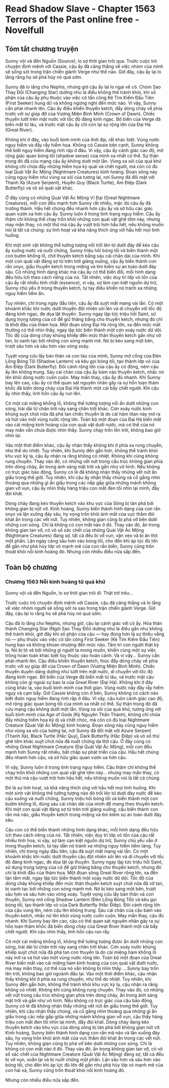 # Read Shadow Slave - Chapter 1563 Terrors of the Past online free - Novelfull

## Tóm tắt chương truyện

Sunny vội vã đến Nguồn (Source), lo sợ thời gian trôi qua. Trước cuộc trò chuyện định mệnh với Cassie, cậu ấy đã căng thẳng về việc nhóm của mình sẽ sống sót trong trận chiến giành Verge như thế nào. Giờ đây, cậu ấy lại lo lắng rằng họ sẽ phá hủy nó quá sớm.

Sunny đã lo lắng cho Nephis, nhưng giờ cậu ấy lại lo ngại về cô. Chòm Sao Thay Đổi (Changing Star) dường như là điều không thể tránh khỏi, khi số phận của cậu ấy phụ thuộc vào việc cô tấn công Kẻ Tìm Kiếm Đầu Tiên (First Seeker) hung dữ và không ngừng nghỉ đến mức nào. Vì vậy, Sunny cần phải nhanh lên. Cậu ấy điều khiển thuyền ketch, đẩy dòng chảy về phía trước với sự giúp đỡ của Vương Miện Bình Minh (Crown of Dawn). Chiếc thuyền lướt trên mặt nước với tốc độ đáng kinh ngạc. Bờ biển của Verge đã biến mất từ lâu, và trước mặt cậu ấy chỉ còn lại sự rộng lớn của Đại Hà (Great River).

Không khí ở đây, vào buổi bình minh của thời đại, rất khác biệt. Vùng nước nguy hiểm và đầy rẫy hiểm họa. Không có Cassie bên cạnh, Sunny không thể biết nguy hiểm đang rình rập ở đâu. Vì vậy, cậu ấy cảnh giác cao độ, mở rộng giác quan bóng tối (shadow sense) của mình xa nhất có thể. Sự thận trọng đó đã cứu mạng cậu ấy không dưới một lần. Vùng xa xôi của quá khứ không chỉ chứa đầy những hiểm họa kỳ quái và chết người, mà còn có đủ loại Quái Vật Ác Mộng (Nightmare Creatures) kinh hoàng. Đoạn sông này cũng nguy hiểm như vùng xa xôi của tương lai, nơi Sunny đã đối mặt với Thanh Xà (Azure Serpent), Huyền Quy (Black Turtle), Ám Điệp (Dark Butterfly) và vô số quái vật khác.

Ở đây cũng có những Quái Vật Ác Mộng Vĩ Đại (Great Nightmare Creatures), mỗi con đều mạnh hơn Sunny rất nhiều, mặc dù cậu ấy đã trưởng thành. Hầu hết chúng đều nhanh hơn cậu ấy và sở hữu các giác quan vươn xa hơn cậu ấy. Sunny luôn ở trong tình trạng nguy hiểm. Cậu ấy thậm chí không thể chạy trốn khỏi những con quái vật ghê tởm này, nhưng may mắn thay, có một thứ mà cậu ấy vượt trội hơn hầu hết, nếu không muốn nói là tất cả chúng: sự linh hoạt và khả năng thích ứng với hầu hết mọi tình huống.

Khi một sinh vật không thể tưởng tượng nổi trồi lên từ dưới đáy để kéo cậu ấy xuống nước và nuốt chửng, Sunny triệu hồi bóng tối và biến thành một con bướm khổng lồ, chở thuyền ketch bằng sáu cái chân dài của mình. Khi một con quái vật đáng sợ từ trên trời giáng xuống, cậu ấy biến thành con rắn onyx, giấu thuyền ketch trong miệng và tìm kiếm sự an toàn dưới đáy sâu. Có những hình dạng khác mà cậu ấy có thể biến đổi, mỗi hình dạng đều hữu ích theo cách riêng của nó. Tất nhiên, việc duy trì lớp vỏ tốn của cậu ấy rất nhiều tinh chất (essence), vì vậy, sợ làm cạn kiệt nguồn dự trữ, Sunny chủ yếu ở trong thuyền ketch, tự tay điều khiển nó tránh xa những nguy hiểm tiềm ẩn.

Tuy nhiên, chỉ trong ngày đầu tiên, cậu ấy đã suýt mất mạng vài lần. Có một khoảnh khắc khi nước dưới thuyền đột nhiên sôi lên và di chuyển với tốc độ đáng kinh ngạc, đe dọa lật thuyền. Sunny ngay lập tức triệu hồi Saint, sử dụng trọng lượng của cô để giữ thăng bằng cho thuyền ketch, nhưng đó chỉ là khởi đầu của thảm họa. Một đoạn sông Đại Hà rộng lớn, xa đến mức mắt thường có thể nhìn thấy, ngay lập tức biến thành một cơn xoáy nước dữ dội. Tốc độ của dòng chảy khủng khiếp đến mức thân thuyền ketch gần như vỡ tan, bị oanh tạc bởi những con sóng mạnh mẽ. Nó bị kéo sang một bên, trượt sâu hơn và sâu hơn vào vòng xoáy.

Tuyệt vọng cứu lấy bản thân và con tàu của mình, Sunny mở cổng của Đèn Lồng Bóng Tối (Shadow Lantern) và kêu gọi bóng tối, tạo thành lớp vỏ của Ám Điệp (Dark Butterfly). Đôi cánh rộng lớn của cậu ấy cử động, ném cậu ấy lên không trung. Sáu cái chân của cậu ấy bám vào thuyền ketch, nhấc nó lên khỏi dòng nước cuồn cuộn. May mắn thay, cậu ấy đủ nhanh. Khi Sunny bay lên cao, cậu ấy có thể quan sát nguyên nhân gây ra sự hỗn loạn thảm khốc đã biến dòng chảy của Đại Hà thành một cái bẫy chết người. Khi cậu ấy nhìn thấy, linh hồn cậu ấy run lên.

Có một cái miệng khổng lồ, không thể tưởng tượng nổi ẩn dưới những con sóng, trải dài từ chân trời này sang chân trời khác. Cơn xoáy nước kinh khủng suýt chút nữa đã phá tan chiếc thuyền là do cái hàm titan này mở ra và hút vào một vùng nước rộng lớn. Toàn bộ một đoạn của Đại Hà biến mất vào cái miệng kinh hoàng của con quái vật dưới nước, mà cơ thể của nó may mắn vẫn chưa được nhìn thấy. Sunny chạy trốn lên trời, không bao giờ nhìn lại.

Vào một thời điểm khác, cậu ấy nhận thấy không khí ở phía xa rung chuyển, như thể do nhiệt. Tuy nhiên, khi Sunny đến gần hơn, không thể tránh khỏi khu vực kỳ lạ, cậu ấy nhận ra rằng không có nhiệt. Không khí cũng không rung chuyển. Thay vào đó, có những vết nứt trong cấu trúc không gian phía trên dòng chảy, ẩn trong ánh sáng mặt trời và gần như vô hình. Nếu không có trực giác báo động, Sunny có lẽ đã không nhận thấy những vết nứt ẩn giấu trong thế giới. Tuy nhiên, khi cậu ấy nhận thấy chúng và cố gắng nhìn thoáng qua những gì ẩn giấu trong các nếp gấp giữa những mảnh không gian vỡ vụn, cậu ấy nhìn thấy hàng triệu con mắt đen tối nhìn lại mình, đầy đói khát.

Dòng chảy đang kéo thuyền ketch vào khu vực của Sông bị tàn phá bởi không gian bị nứt vỡ. Kinh hoàng, Sunny biến thành hình dạng của con rắn onyx và lặn xuống đáy sâu, hy vọng trốn khỏi ánh mắt của vực thẳm đói khát ẩn trong các vết nứt. Tuy nhiên, không gian cũng bị phá vỡ bên dưới những con sóng. Chỉ là không có con mắt nào ở đó. Thay vào đó, ẩn trong không gian tan vỡ, có vô số xác chết của những Quái Vật Ác Mộng (Nightmare Creatures) đáng sợ, tất cả đều bị vỡ vụn, vặn vẹo và bị ăn thịt một phần. Lặn ngày càng sâu hơn vào bóng tối, cho đến khi áp lực đủ lớn để gần như phá hủy lớp vỏ mạnh mẽ của con rắn biển, Sunny cũng trốn thoát khỏi nỗi kinh hoàng đó. Nhưng còn nhiều điều nữa sắp đến.

## Toàn bộ chương

### Chương 1563 Nỗi kinh hoàng từ quá khứ

Sunny vội vã đến Nguồn, lo sợ thời gian trôi đi. Thật trớ trêu...

Trước cuộc trò chuyện định mệnh với Cassie, cậu đã căng thẳng và lo lắng về việc nhóm người sẽ sống sót ra sao trong trận chiến giành Verge. Giờ đây, cậu lại lo rằng họ sẽ phá hủy nó quá sớm.

Cậu đã lo lắng cho Nephis, nhưng giờ, cậu lại cảnh giác với cô ấy. Hóa thân thành Changing Star (Ngôi Sao Thay Đổi) dường như là điều gần như không thể tránh khỏi, giờ đây khi số phận của cậu — hay đúng hơn là sự thiếu vắng nó — phụ thuộc vào việc cô tấn công First Seeker (Kẻ Tìm Kiếm Đầu Tiên) hung bạo và không khoan nhượng đến mức nào. Tâm trí con người thật kỳ lạ. Nó bị tô vẽ bởi những gì người ta mong muốn, khiến cùng một sự việc trông hoàn toàn khác biệt tùy thuộc vào hoàn cảnh. Và vì vậy... Sunny cần phải nhanh lên. Cậu điều khiển thuyền ketch, thúc đẩy dòng chảy về phía trước với sự giúp đỡ của Crown of Dawn (Vương Miện Bình Minh). Chiếc thuyền duyên dáng dường như lướt trên mặt nước, di chuyển với tốc độ đáng kinh ngạc. Bờ biển của Verge đã biến mất từ lâu, và trước mặt cậu không còn gì ngoài sự bao la của Great River (Đại Hà). Không khí ở đây cũng khác lạ, vào buổi bình minh của thời gian. Vùng nước này đầy rẫy hiểm nguy và cạm bẫy. Giờ Cassie không còn ở bên, Sunny không có cách nào biết được nguy hiểm đang rình rập ở đâu. Vì vậy, cậu luôn cảnh giác cao độ, mở rộng giác quan bóng tối của mình xa nhất có thể. Sự thận trọng đó đã cứu mạng cậu không dưới một lần. Vùng xa xôi của quá khứ, tương ứng với buổi bình minh của Age of Gods (Kỷ Nguyên Thần Thánh), không chỉ chứa đầy những hiểm họa kỳ dị và chết chóc, mà còn có đủ loại Nightmare Creature (Quái Vật Ác Mộng) kinh hoàng. Đoạn sông này cũng nguy hiểm như vùng xa xôi của tương lai, nơi Sunny đã đối mặt với Azure Serpent (Thanh Xà), Black Turtle (Hắc Quy), Dark Butterfly (Hắc Điệp) và vô số thứ ghê tởm khác suýt chút nữa đã nuốt chửng da thịt cậu. Ở đây cũng có những Great Nightmare Creature (Đại Quái Vật Ác Mộng), mỗi con đều mạnh hơn Sunny rất nhiều, bất chấp sự phát triển của cậu. Hầu hết chúng đều nhanh hơn cậu, và sở hữu giác quan vươn xa hơn cậu.

Vì vậy, Sunny luôn ở trong tình trạng nguy hiểm. Cậu thậm chí không thể chạy trốn khỏi những con quái vật ghê tởm này... nhưng may mắn thay, có một thứ mà cậu vượt trội hơn hầu hết, nếu không muốn nói là tất cả chúng.

Đó là sự linh hoạt, và khả năng thích ứng với hầu hết mọi tình huống. Khi một sinh vật không thể tưởng tượng nào đó trồi lên từ dưới đáy nước để kéo cậu xuống và nuốt chửng, Sunny triệu hồi bóng tối và biến thành một con bướm khổng lồ, dùng sáu cái chân dài của mình để mang theo thuyền ketch. Khi một con quái vật đáng sợ từ trên trời giáng xuống, cậu biến thành con rắn mã não, giấu thuyền ketch trong miệng và tìm kiếm sự an toàn dưới đáy sâu.

Cậu còn có thể biến thành những hình dạng khác, mỗi hình dạng đều hữu ích theo cách riêng của nó. Tất nhiên, việc duy trì lớp vỏ tốn của cậu rất nhiều tinh hoa, vì vậy, sợ làm cạn kiệt nguồn dự trữ, Sunny chủ yếu vẫn ở trong thuyền ketch, tự tay dẫn nó tránh xa những nguy hiểm tiềm tàng. Tuy nhiên, chỉ trong ngày đầu tiên, cậu đã suýt mất mạng vài lần. Có một khoảnh khắc khi nước dưới thuyền cậu đột nhiên sôi lên và di chuyển với tốc độ đáng kinh ngạc, đe dọa lật úp thuyền. Sunny ngay lập tức triệu hồi Saint, sử dụng trọng lượng của cô để giữ thăng bằng cho thuyền ketch, nhưng đó chỉ là khởi đầu của thảm họa. Một đoạn sông Great River rộng lớn, xa đến tận tầm mắt, ngay lập tức biến thành một xoáy nước dữ dội. Tốc độ của dòng chảy khủng khiếp đến mức thân thuyền ketch suýt chút nữa đã vỡ tan, bị oanh tạc bởi những con sóng mạnh mẽ. Nó bị kéo sang một bên, trượt sâu hơn và sâu hơn vào vòng xoáy. Tuyệt vọng cứu lấy bản thân và con thuyền, Sunny mở cổng Shadow Lantern (Đèn Lồng Bóng Tối) và kêu gọi bóng tối, tạo thành lớp vỏ của Dark Butterfly (Hắc Điệp). Đôi cánh rộng lớn của cậu vung lên, ném cậu lên không trung. Sáu cái chân của cậu bám vào thuyền ketch, nhấc nó lên khỏi vùng nước cuồn cuộn. May mắn thay, cậu đủ nhanh. Khi Sunny bay lên cao, cậu có thể quan sát nguyên nhân gây ra sự hỗn loạn thảm khốc đã biến dòng chảy của Great River thành một cái bẫy chết người. Khi cậu nhìn thấy, linh hồn cậu run rẩy.

Có một cái miệng khổng lồ, không thể tưởng tượng được ẩn dưới những con sóng, trải dài từ chân trời này sang chân trời khác. Cơn xoáy nước khủng khiếp suýt chút nữa đã phá tan con thuyền là do cái miệng hàm khổng lồ này mở ra và hút vào một vùng nước rộng lớn. Toàn bộ một đoạn của Great River biến mất vào cái miệng hàm kinh hoàng của con quái vật dưới nước, mà may mắn thay, cơ thể của nó vẫn không bị nhìn thấy. ...Sunny bay trốn lên trời, không bao giờ ngoảnh đầu lại. Vào một thời điểm khác, cậu nhận thấy không khí ở phía xa rung chuyển, như thể do nhiệt. Tuy nhiên, khi Sunny đến gần hơn, không thể tránh khỏi khu vực kỳ lạ, cậu nhận ra rằng không có nhiệt. Không khí cũng không rung chuyển. Thay vào đó, có những vết nứt trong cấu trúc không gian phía trên dòng chảy, ẩn trong ánh sáng mặt trời và gần như vô hình. Nếu không có trực giác của cậu báo động, Sunny có lẽ đã không nhận thấy những vết nứt ẩn giấu trong thế giới. Tuy nhiên, khi cậu nhận thấy chúng, và cố gắng nhìn thoáng qua những gì ẩn giấu trong các nếp gấp giữa những mảnh không gian vỡ vụn, cậu thấy hàng triệu con mắt đen tối nhìn lại mình, đầy đói khát. Dòng chảy đang kéo thuyền ketch vào khu vực của dòng sông bị tàn phá bởi không gian nứt vỡ. Kinh hoàng, Sunny biến thành hình dạng con rắn mã não và lặn xuống đáy sâu, hy vọng trốn khỏi ánh mắt của vực thẳm đói khát ẩn trong các vết nứt. Tuy nhiên, không gian cũng bị phá vỡ bên dưới những con sóng. Chỉ là không có con mắt nào ở đó. Thay vào đó, ẩn trong không gian tan vỡ, có vô số xác chết của Nightmare Creature (Quái Vật Ác Mộng) đáng sợ, tất cả đều bị vỡ vụn, xoắn lại và bị nuốt chửng một phần. Lặn sâu hơn và sâu hơn vào bóng tối, cho đến khi áp lực đủ lớn để gần như phá hủy lớp vỏ mạnh mẽ của con hải xà, Sunny cũng trốn thoát khỏi nỗi kinh hoàng đó.

Nhưng còn nhiều điều nữa sắp đến.